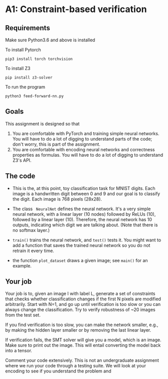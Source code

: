 # A1: Constraint-based verification

## Requirements
Make sure Python3.6 and above is installed

To install Pytorch
```
pip3 install torch torchvision
```

To install Z3
```
pip install z3-solver
```

To run the program
```
python3 feed-forward-nn.py
```

## Goals

This assignment is designed so that 
1. You are comfortable with PyTorch and training simple neural networks. You will have to do a lot of digging to understand parts of the code; don't worry, this is part of the assignment.
2. You are comfortable with encoding neural networks and correctness properties as formulas. You will have to do a lot of digging to understand Z3's API.

## The code

- This is the, at this point, toy classification task for MNIST digits. Each image is a handwritten digit between 0 and 9 and our goal is to classify the digit. Each image is 768 pixels (28x28).

- The class ``` NeuralNet``` defines the neural network. It's a very simple neural network, with a linear layer (10 nodes) followed by ReLUs (10), followed by a linear layer (10). Therefore, the neural network has 10 outputs, indicating which digit we are talking about. (Note that there is no softmax layer.)

- ```train()``` trains the neural network, and ```test()``` tests it. You might want to add a function that saves the trained neural network so you do not retrain it every time.

- the function ```plot_dataset``` draws a given image; see ```main()``` for an example.

## Your job

Your job is to, given an image I with label L, generate a set of constraints that checks whether classification changes if the first N pixels are modified arbitrarily. Start with N=1, and go up until verification is too slow or you can always change the classification. Try to verify robustness of ~20 images from the test set.

If you find verification is too slow, you can make the network smaller, e.g., by making the hidden layer smaller or by removing the last linear layer.

If verification fails, the SMT solver will give you a model, which is an image. Make sure to print out the image. This will entail converting the model back into a tensor.

Comment your code extensively. This is not an undergraduate assignment where we run your code through a testing suite. We will look at your encoding to see if you understand the problem and 
